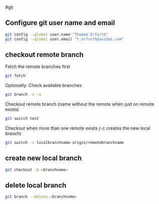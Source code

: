 #git 

## Configure git user name and email

```bash
git config --global user.name "Thomas Erfurth"
git config --global user.email "t.erfurth@avidat.com"
```
## checkout remote branch

Fetch the remote branches first
```bash
git fetch
```

Optionally: Check available branches
```bash
git branch -v -a
```

Checkout remote branch (name without the remote when just on remote exists)
```bash
git switch test
```

Checkout when more than one remote exists (-c creates the new local branch)
```bash
git switch -c localbranchname origin/remotebranchname
```

## create new local branch

```bash
git checkout -b <branchname>
```

## delete local branch

```bash
git branch --delete <branchname>
```


